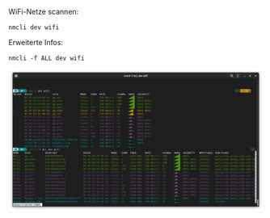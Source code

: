 WiFi-Netze scannen:

```console
nmcli dev wifi
```


Erweiterte Infos:

```console
nmcli -f ALL dev wifi
```
![nmcli wifi scan](https://github.com/friedlandreas/Guides/blob/7872ef0b933e3441c0214c976b81cfdac79a51f9/images/Wifi-scan-nmcli.png)
